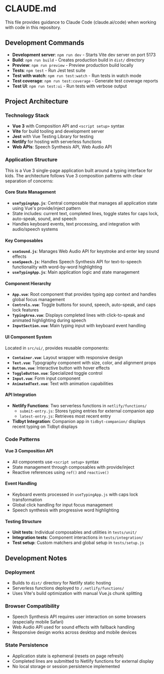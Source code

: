# CLAUDE.md

This file provides guidance to Claude Code (claude.ai/code) when working with code in this repository.

## Development Commands

- **Development server**: `npm run dev` - Starts Vite dev server on port 5173
- **Build**: `npm run build` - Creates production build in `dist/` directory  
- **Preview**: `npm run preview` - Preview production build locally
- **Tests**: `npm test` - Run Jest test suite
- **Test with watch**: `npm run test:watch` - Run tests in watch mode
- **Test coverage**: `npm run test:coverage` - Generate test coverage reports
- **Test UI**: `npm run test:ui` - Run tests with verbose output

## Project Architecture

### Technology Stack
- **Vue 3** with Composition API and `<script setup>` syntax
- **Vite** for build tooling and development server
- **Jest** with Vue Testing Library for testing
- **Netlify** for hosting with serverless functions
- **Web APIs**: Speech Synthesis API, Web Audio API

### Application Structure

This is a Vue 3 single-page application built around a typing interface for kids. The architecture follows Vue 3 composition patterns with clear separation of concerns:

#### Core State Management
- **`useTypingApp.js`**: Central composable that manages all application state using Vue's provide/inject pattern
- State includes: current text, completed lines, toggle states for caps lock, auto-speak, sound, and speech
- Handles keyboard events, text processing, and integration with audio/speech systems

#### Key Composables
- **`useSound.js`**: Manages Web Audio API for keystroke and enter key sound effects
- **`useSpeech.js`**: Handles Speech Synthesis API for text-to-speech functionality with word-by-word highlighting
- **`useTypingApp.js`**: Main application logic and state management

#### Component Hierarchy
- **`App.vue`**: Root component that provides typing app context and handles global focus management
- **`Controls.vue`**: Toggle buttons for sound, speech, auto-speak, and caps lock features
- **`TypingArea.vue`**: Displays completed lines with click-to-speak and animated highlighting during speech
- **`InputSection.vue`**: Main typing input with keyboard event handling

#### UI Component System
Located in `src/ui/`, provides reusable components:
- **`Container.vue`**: Layout wrapper with responsive design
- **`Text.vue`**: Typography component with size, color, and alignment props
- **`Button.vue`**: Interactive button with hover effects
- **`ToggleButton.vue`**: Specialized toggle control
- **`Input.vue`**: Form input component
- **`AnimatedText.vue`**: Text with animation capabilities

#### API Integration
- **Netlify Functions**: Two serverless functions in `netlify/functions/`
  - `submit-entry.js`: Stores typing entries for external companion app
  - `latest-entry.js`: Retrieves most recent entry
- **Tidbyt Integration**: Companion app in `tidbyt-companion/` displays recent typing on Tidbyt displays

### Code Patterns

#### Vue 3 Composition API
- All components use `<script setup>` syntax
- State management through composables with provide/inject
- Reactive references using `ref()` and `reactive()`

#### Event Handling
- Keyboard events processed in `useTypingApp.js` with caps lock transformation
- Global click handling for input focus management
- Speech synthesis with progressive word highlighting

#### Testing Structure
- **Unit tests**: Individual composables and utilities in `tests/unit/`
- **Integration tests**: Component interactions in `tests/integration/`
- **Test setup**: Custom matchers and global setup in `tests/setup.js`

## Development Notes

### Deployment
- Builds to `dist/` directory for Netlify static hosting
- Serverless functions deployed to `/.netlify/functions/`
- Uses Vite's build optimization with manual Vue.js chunk splitting

### Browser Compatibility
- Speech Synthesis API requires user interaction on some browsers (especially mobile Safari)
- Web Audio API used for sound effects with fallback handling
- Responsive design works across desktop and mobile devices

### State Persistence
- Application state is ephemeral (resets on page refresh)
- Completed lines are submitted to Netlify functions for external display
- No local storage or session persistence implemented